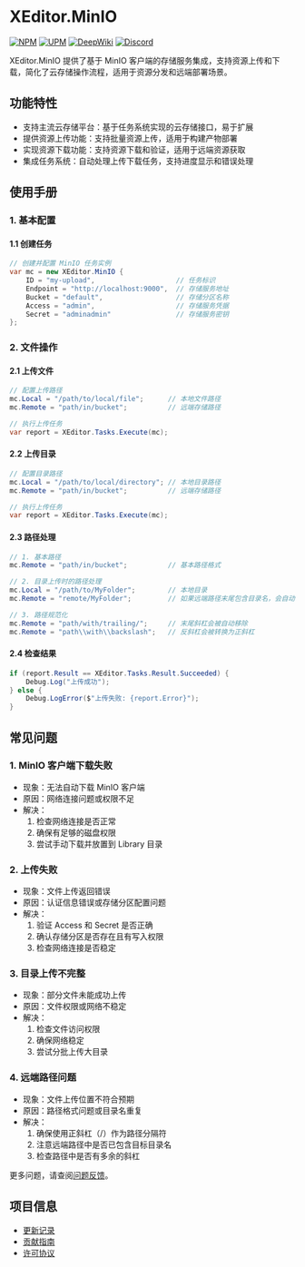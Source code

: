 # XEditor.MinIO

[![NPM](https://img.shields.io/npm/v/io.eframework.unity.editor?label=NPM&logo=npm)](https://www.npmjs.com/package/io.eframework.unity.editor)
[![UPM](https://img.shields.io/npm/v/io.eframework.unity.editor?label=UPM&logo=unity&registry_uri=https://package.openupm.com)](https://openupm.com/packages/io.eframework.unity.editor)
[![DeepWiki](https://img.shields.io/badge/DeepWiki-Explore-blue)](https://deepwiki.com/eframework-io/Unity.Editor)
[![Discord](https://img.shields.io/discord/1422114598835851286?label=Discord&logo=discord)](https://discord.gg/XMPx2wXSz3)

XEditor.MinIO 提供了基于 MinIO 客户端的存储服务集成，支持资源上传和下载，简化了云存储操作流程，适用于资源分发和远端部署场景。

## 功能特性

- 支持主流云存储平台：基于任务系统实现的云存储接口，易于扩展
- 提供资源上传功能：支持批量资源上传，适用于构建产物部署
- 实现资源下载功能：支持资源下载和验证，适用于远端资源获取
- 集成任务系统：自动处理上传下载任务，支持进度显示和错误处理

## 使用手册

### 1. 基本配置

#### 1.1 创建任务
```csharp
// 创建并配置 MinIO 任务实例
var mc = new XEditor.MinIO {
    ID = "my-upload",                    // 任务标识
    Endpoint = "http://localhost:9000",  // 存储服务地址
    Bucket = "default",                  // 存储分区名称
    Access = "admin",                    // 存储服务凭据
    Secret = "adminadmin"                // 存储服务密钥
};
```

### 2. 文件操作

#### 2.1 上传文件
```csharp
// 配置上传路径
mc.Local = "/path/to/local/file";      // 本地文件路径
mc.Remote = "path/in/bucket";          // 远端存储路径

// 执行上传任务
var report = XEditor.Tasks.Execute(mc);
```

#### 2.2 上传目录
```csharp
// 配置目录路径
mc.Local = "/path/to/local/directory"; // 本地目录路径
mc.Remote = "path/in/bucket";          // 远端存储路径

// 执行上传任务
var report = XEditor.Tasks.Execute(mc);
```

#### 2.3 路径处理
```csharp
// 1. 基本路径
mc.Remote = "path/in/bucket";          // 基本路径格式

// 2. 目录上传时的路径处理
mc.Local = "/path/to/MyFolder";        // 本地目录
mc.Remote = "remote/MyFolder";         // 如果远端路径末尾包含目录名，会自动去除重复，实际存储路径为：remote/MyFolder/*

// 3. 路径规范化
mc.Remote = "path/with/trailing/";     // 末尾斜杠会被自动移除
mc.Remote = "path\\with\\backslash";   // 反斜杠会被转换为正斜杠
```

#### 2.4 检查结果
```csharp
if (report.Result == XEditor.Tasks.Result.Succeeded) {
    Debug.Log("上传成功");
} else {
    Debug.LogError($"上传失败: {report.Error}");
}
```

## 常见问题

### 1. MinIO 客户端下载失败
- 现象：无法自动下载 MinIO 客户端
- 原因：网络连接问题或权限不足
- 解决：
  1. 检查网络连接是否正常
  2. 确保有足够的磁盘权限
  3. 尝试手动下载并放置到 Library 目录

### 2. 上传失败
- 现象：文件上传返回错误
- 原因：认证信息错误或存储分区配置问题
- 解决：
  1. 验证 Access 和 Secret 是否正确
  2. 确认存储分区是否存在且有写入权限
  3. 检查网络连接是否稳定

### 3. 目录上传不完整
- 现象：部分文件未能成功上传
- 原因：文件权限或网络不稳定
- 解决：
  1. 检查文件访问权限
  2. 确保网络稳定
  3. 尝试分批上传大目录

### 4. 远端路径问题
- 现象：文件上传位置不符合预期
- 原因：路径格式问题或目录名重复
- 解决：
  1. 确保使用正斜杠（/）作为路径分隔符
  2. 注意远端路径中是否已包含目标目录名
  3. 检查路径中是否有多余的斜杠

更多问题，请查阅[问题反馈](../CONTRIBUTING.md#问题反馈)。

## 项目信息

- [更新记录](../CHANGELOG.md)
- [贡献指南](../CONTRIBUTING.md)
- [许可协议](../LICENSE.md)
